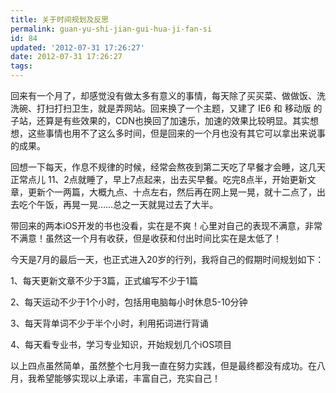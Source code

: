 ```yaml
---
title: 关于时间规划及反思
permalink: guan-yu-shi-jian-gui-hua-ji-fan-si
id: 84
updated: '2012-07-31 17:26:27'
date: 2012-07-31 17:26:27
tags:
---
```


<p>回来有一个月了，却感觉没有做太多有意义的事情，每天除了买买菜、做做饭、洗洗碗、打扫打扫卫生，就是弄网站。回来换了一个主题，又建了 IE6 和 移动版 的子站，还算是有些效果的，CDN也换回了加速乐，加速的效果比较明显。其实想想，这些事情也用不了这么多时间，但是回来的一个月也没有其它可以拿出来说事的成果。</p>
<p>回想一下每天，作息不规律的时候，经常会熬夜到第二天吃了早餐才会睡，这几天正常点儿 11、2点就睡了，早上7点起来，出去买早餐。吃完8点半，开始更新文章，更新个一两篇，大概九点、十点左右，然后再在网上晃一晃，就十二点了，出去吃个午饭，再晃一晃&hellip;&hellip;总之一天就晃过去了大半。</p>
<p>带回来的两本iOS开发的书也没看，实在是不爽！心里对自己的表现不满意，非常不满意！虽然这一个月有收获，但是收获和付出时间比实在是太低了！</p>
<p>今天是7月的最后一天，也正式进入20岁的行列，我将自己的假期时间规划如下：</p>
<p>1、每天更新文章不少于3篇，正式编写不少于1篇</p>
<p>2、每天运动不少于1个小时，包括用电脑每小时休息5-10分钟</p>
<p>3、每天背单词不少于半个小时，利用拓词进行背诵</p>
<p>4、每天看专业书，学习专业知识，开始规划几个iOS项目</p>
<p>以上四点虽然简单，虽然整个七月我一直在努力实践，但是最终都没有成功。在八月，我希望能够实现以上承诺，丰富自己，充实自己！</p>